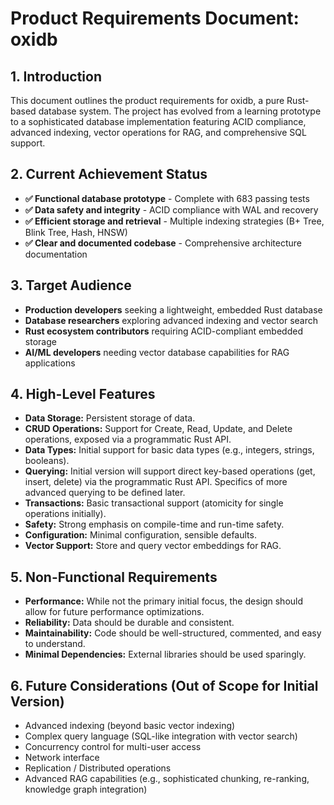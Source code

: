 # Product Requirements Document: oxidb

## 1. Introduction

This document outlines the product requirements for oxidb, a pure Rust-based database system. The project has evolved from a learning prototype to a sophisticated database implementation featuring ACID compliance, advanced indexing, vector operations for RAG, and comprehensive SQL support.

## 2. Current Achievement Status

*   **✅ Functional database prototype** - Complete with 683 passing tests
*   **✅ Data safety and integrity** - ACID compliance with WAL and recovery
*   **✅ Efficient storage and retrieval** - Multiple indexing strategies (B+ Tree, Blink Tree, Hash, HNSW)
*   **✅ Clear and documented codebase** - Comprehensive architecture documentation

## 3. Target Audience

*   **Production developers** seeking a lightweight, embedded Rust database
*   **Database researchers** exploring advanced indexing and vector search
*   **Rust ecosystem contributors** requiring ACID-compliant embedded storage
*   **AI/ML developers** needing vector database capabilities for RAG applications

## 4. High-Level Features

*   **Data Storage:** Persistent storage of data.
*   **CRUD Operations:** Support for Create, Read, Update, and Delete operations, exposed via a programmatic Rust API.
*   **Data Types:** Initial support for basic data types (e.g., integers, strings, booleans).
*   **Querying:** Initial version will support direct key-based operations (get, insert, delete) via the programmatic Rust API. Specifics of more advanced querying to be defined later.
*   **Transactions:** Basic transactional support (atomicity for single operations initially).
*   **Safety:** Strong emphasis on compile-time and run-time safety.
*   **Configuration:** Minimal configuration, sensible defaults.
*   **Vector Support:** Store and query vector embeddings for RAG.

## 5. Non-Functional Requirements

*   **Performance:** While not the primary initial focus, the design should allow for future performance optimizations.
*   **Reliability:** Data should be durable and consistent.
*   **Maintainability:** Code should be well-structured, commented, and easy to understand.
*   **Minimal Dependencies:** External libraries should be used sparingly.

## 6. Future Considerations (Out of Scope for Initial Version)

*   Advanced indexing (beyond basic vector indexing)
*   Complex query language (SQL-like integration with vector search)
*   Concurrency control for multi-user access
*   Network interface
*   Replication / Distributed operations
*   Advanced RAG capabilities (e.g., sophisticated chunking, re-ranking, knowledge graph integration)
